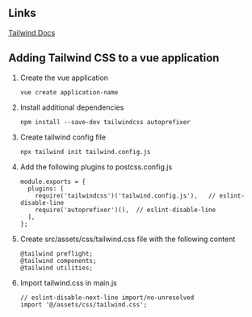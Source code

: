 Links
---
[Tailwind Docs](https://tailwindcss.com/docs/)


Adding Tailwind CSS to a vue application
---
1. Create the vue application

    ```
    vue create application-name
    ```
    
2. Install additional dependencies

    ```
    npm install --save-dev tailwindcss autoprefixer
    ```
    
3. Create tailwind config file

    ```
    npx tailwind init tailwind.config.js
    ```
    
4. Add the following plugins to postcss.config.js

    ```
    module.exports = {
      plugins: [
        require('tailwindcss')('tailwind.config.js'),   // eslint-disable-line
        require('autoprefixer')(),  // eslint-disable-line
      ],
    };
    ```
    
5. Create src/assets/css/tailwind.css file with the following content

    ```
    @tailwind preflight;
    @tailwind components;
    @tailwind utilities;
    ```

6. Import tailwind.css in main.js

    ```
    // eslint-disable-next-line import/no-unresolved
    import '@/assets/css/tailwind.css';
    ```
